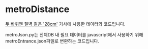 # metroDistance

<a href="https://www.khan.co.kr/kh_storytelling/2021/crevasse/">두 바퀴엔 절벽 같은 '28cm'</a> 기사에 사용한 데이터와 코드입니다.

metroJson.py는 전체DB 내 필요 데이터를 javascript에서 사용하기 위해 metroEntrance.json파일로 변환하는 코드입니다.
